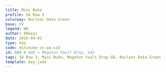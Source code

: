 ```yaml
---
title: Mini Nuke
profile: SA Row 3
colorway: Nuclear Data Green
base: VV
legend: WA
author: 00keys
date: 2016-04-01
type: key
code: mininuke-vv-wa-sa3
id: 604 # 600 = Megaton Vault Drop, SA3
tags: SA Row 3, Mini Nuke, Megaton Vault Drop GB, Nuclear Data Green
template: key.jade
---
```




